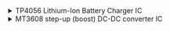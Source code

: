 <details>
  <summary>TP4056 Lithium-Ion Battery Charger IC</summary>
  
  ![TP4056](https://github.com/YieldingData/PowerPack/blob/2fea95f8d5ccdef312318f33c677c3c6dba8a4c7/Hardware/Images/TP4056_IC.png)

  The TP4056 is an integrated circuit designed for charging single-cell lithium-ion or lithium polymer batteries. It is widely used in various electronic applications where rechargeable batteries require safe and efficient charging.

  ### Features:
  - **Over-charge Protection:** Prevents the battery from being charged beyond safe limits.
  - **Over-discharge Protection:** Ensures the battery is not discharged below a certain voltage threshold.
  - **Current Limiting:** Controls the charging current to prevent overheating and ensure safe operation.

  ### Typical Applications:
  - **Portable Devices:** Used in smartphones, tablets, and other portable electronics.
  - **DIY Projects:** Popular among hobbyists and makers for charging batteries in custom electronics projects.

  The TP4056 IC is valued for its compact size, reliability, and built-in safety features, making it a preferred choice for battery charging solutions.
</details>

<details>
  <summary>MT3608 step-up (boost) DC-DC converter IC</summary>

### MT3608 Summary
![TP4056](https://github.com/YieldingData/PowerPack/blob/05abd47fd09f162be14a1ae910c01269733a78c9/Hardware/Images/MT3608.jpg)

**MT3608** is a step-up (boost) DC-DC converter IC commonly used in electronic circuits to increase voltage levels efficiently. It operates with a wide input voltage range (2V to 24V) and can output up to 28V. Key features include:

- **High Efficiency**: Achieves high efficiency due to its low resistance internal power MOSFET.
- **Adjustable Output**: Output voltage can be adjusted via external resistors, offering flexibility in various applications.
- **Current Protection**: Built-in overcurrent protection helps safeguard the circuit against excessive current.
- **Compact Size**: Small package size (SOT-23-6 or SOP-8) suitable for space-constrained designs.
- **Applications**: Commonly used in battery-powered devices, portable electronic gadgets, LED drivers, and other systems requiring boosted voltage from a single-cell battery or other low-voltage sources.

The MT3608 is favored for its simplicity, cost-effectiveness, and robust performance in boosting voltage efficiently across a range of electronic applications.

For more detailed specifications and application notes, refer to the manufacturer's datasheet and technical documentation.
</details>
